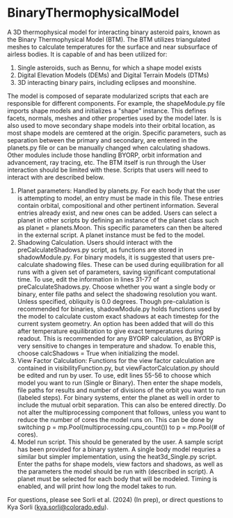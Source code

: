 # BinaryThermophysicalModel
A 3D thermophysical model for interacting binary asteroid pairs, known as the Binary Thermophysical Model (BTM). The BTM utilizes triangulated meshes to calculate temperatures for the surface and near subsurface of airless bodies. It is capable of and has been utilized for: 
  1) Single asteroids, such as Bennu, for which a shape model exists
  2) Digital Elevation Models (DEMs) and Digital Terrain Models (DTMs)
  3) 3D interacting binary pairs, including eclipses and moonshine.

The model is composed of separate modularized scripts that each are responsible for different components. For example, the shapeModule.py file imports shape models and initializes a "shape" instance. This defines facets, normals, meshes and other properties used by the model later. Is is also used to move secondary shape models into their orbital location, as most shape models are cemtered at the origin. Specific parameters, such as separation between the primary and secondary, are entered in the planets.py file or can be manually changed when calculating shadows. Other modules include those handling BYORP, orbit information and advancement, ray tracing, etc. The BTM itself is run through the User interaction should be limited with these. Scripts that users will need to interact with are described below. 

1) Planet parameters: Handled by planets.py. For each body that the user is attempting to model, an entry must be made in this file. These entries contain orbital, compositional and other pertinent information. Several entries already exist, and new ones can be added. Users can select a planet in other scripts by defining an instance of the planet class such as planet = planets.Moon. This specific parameters can then be altered in the external script. A planet instance must be fed to the model.
2) Shadowing Calculation. Users should interact with the preCalculateShadows.py script, as functions are stored in shadowModule.py. For binary models, it is suggested that users pre-calculate shadowing files. These can be used during equilibration for all runs with a given set of parameters, saving significant computational time. To use, edit the information in lines 31-77 of preCalculateShadows.py. Choose whether you want a single body or binary, enter file paths and select the shadowing resolution you want. Unless specified, obliquity is 0.0 degrees. Though pre-calulation is recommended for binaries, shadowModule.py holds functions used by the model to calculate custom exact shadows at each timestep for the current system geometry. An option has been added that will do this after temperature equilibration to give exact temperatures during readout. This is recommended for any BYORP calculation, as BYORP is very sensitive to changes in temperature and shadow. To enable this, choose calcShadows = True when initializing the model. 
6) View Factor Calculation: Functions for the view factor calculation are contained in visibilityFunction.py, but viewFactorCalculation.py should be edited and run by user. To use, edit lines 55-56 to choose which model you want to run (Single or Binary). Then enter the shape models, file paths for results and number of divisions of the orbit you want to run (labeled steps). For binary systems, enter the planet as well in order to include the mutual orbit separation. This can also be entered directly. Do not alter the multiprocessing component that follows, unless you want to reduce the number of cores the model runs on. This can be done by switching p = mp.Pool(multiprocessing.cpu_count()) to p = mp.Pool(# of cores). 
7) Model run script. This should be generated by the user. A sample script has been provided for a binary system. A single body model requries a similar but simpler implementation, using the heat3d_Single.py script. Enter the paths for shape models, view factors and shadows, as well as the parameters the model should be run with (described in script). A planet must be selected for each body that will be modeled. Timing is enabled, and will print how long the model takes to run. 


For questions, please see Sorli et al. (2024) (In prep), or direct questions to Kya Sorli (kya.sorli@colorado.edu). 
